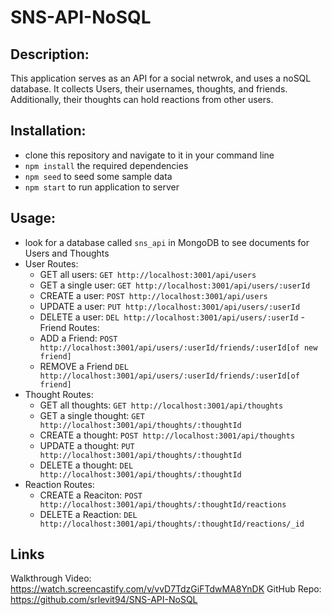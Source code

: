 # SNS-API-NoSQL

## Description:
This application serves as an API for a social netwrok, and uses a noSQL database. It collects Users, their usernames, thoughts, and friends. Additionally, their thoughts can hold reactions from other users. 

## Installation:
- clone this repository and navigate to it in your command line
- `npm install` the required dependencies
- `npm seed` to seed some sample data
- `npm start` to run application to server

## Usage:
- look for a database called `sns_api` in MongoDB to see documents for Users and Thoughts
- User Routes:  
    - GET all users:  `GET http://localhost:3001/api/users`
    - GET a single user: `GET http://localhost:3001/api/users/:userId`
    - CREATE a user: `POST http://localhost:3001/api/users`
    - UPDATE a user: `PUT http://localhost:3001/api/users/:userId`
    - DELETE a user: `DEL http://localhost:3001/api/users/:userId`
-Friend Routes:
    - ADD a Friend: `POST http://localhost:3001/api/users/:userId/friends/:userId[of new friend]`
    - REMOVE a Friend `DEL http://localhost:3001/api/users/:userId/friends/:userId[of friend]`
- Thought Routes:  
    - GET all thoughts: `GET http://localhost:3001/api/thoughts`
    - GET a single thought: `GET http://localhost:3001/api/thoughts/:thoughtId`
    - CREATE a thought: `POST http://localhost:3001/api/thoughts`
    - UPDATE a thought: `PUT http://localhost:3001/api/thoughts/:thoughtId`
    - DELETE a thought: `DEL http://localhost:3001/api/thoughts/:thoughtId`
- Reaction Routes: 
    - CREATE a Reaciton: `POST http://localhost:3001/api/thoughts/:thoughtId/reactions`
    - DELETE a Reaction: `DEL http://localhost:3001/api/thoughts/:thoughtId/reactions/_id`




## Links
Walkthrough Video: https://watch.screencastify.com/v/vvD7TdzGiFTdwMA8YnDK
GitHub Repo: https://github.com/srlevit94/SNS-API-NoSQL